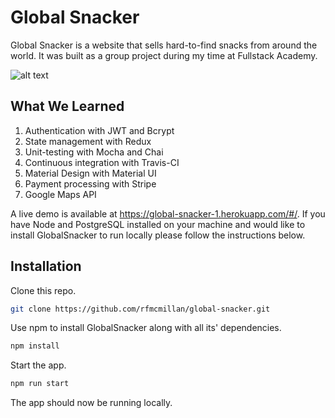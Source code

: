 # Global Snacker

Global Snacker is a website that sells hard-to-find snacks from around the world. It was built as a group project during my time at Fullstack Academy.

![alt text](https://github.com/rfmcmillan/global-snacker/blob/main/public/assets/GlobalSnackerHome.png?raw=true)

## What We Learned

1. Authentication with JWT and Bcrypt
2. State management with Redux
3. Unit-testing with Mocha and Chai
4. Continuous integration with Travis-CI
5. Material Design with Material UI
6. Payment processing with Stripe
7. Google Maps API

A live demo is available at https://global-snacker-1.herokuapp.com/#/. If you have Node and PostgreSQL installed on your machine and would like to install GlobalSnacker to run locally please follow the instructions below.

## Installation

Clone this repo.

```bash
git clone https://github.com/rfmcmillan/global-snacker.git
```

Use npm to install GlobalSnacker along with all its' dependencies.

```bash
npm install
```

Start the app.

```bash
npm run start
```

The app should now be running locally.
